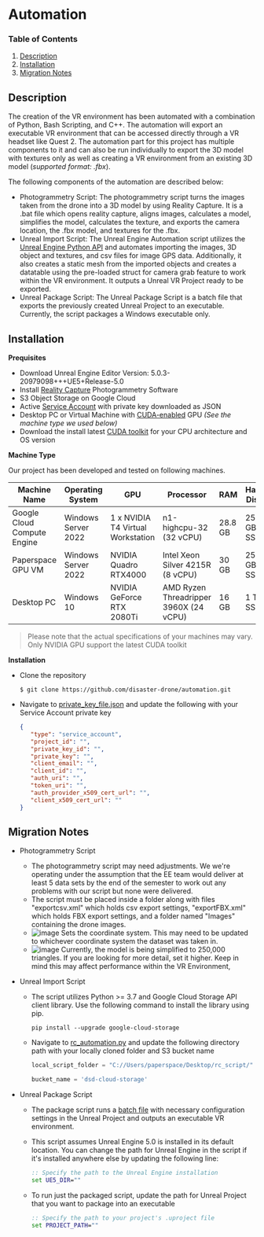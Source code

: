 # Automation

### Table of Contents
1. [Description](#Description)
3. [Installation](#Installation) 
5. [Migration Notes](#Migration-Notes)


## Description
The creation of the VR environment has been automated with a combination of Python, Bash Scripting, and C++. The automation will export an executable VR environment that can be accessed directly through a VR headset like Quest 2. The automation part for this project has multiple components to it and can also be run individually to export the 3D model with textures only as well as creating a VR environment from an existing 3D model (*supported format: .fbx*). 

The following components of the automation are described below:

* Photogrammetry Script: The photogrammetry script turns the images taken from the drone into a 3D model by using Reality Capture. It is a .bat file which opens reality capture, aligns images, calculates a model, simplifies the model, calculates the texture, and exports the camera location, the .fbx model, and textures for the .fbx.
* Unreal Import Script: The Unreal Engine Automation script utilizes the [Unreal Engine Python API](https://docs.unrealengine.com/4.27/en-US/PythonAPI/) and automates importing the images, 3D object and textures, and csv files for image GPS data. Additionally, it also creates a static mesh from the imported objects and creates a datatable using the pre-loaded struct for camera grab feature to work within the VR environment. It outputs a Unreal VR Project ready to be exported.
* Unreal Package Script: The Unreal Package Script is a batch file that exports the previously created Unreal Project to an executable. Currently, the script packages a Windows executable only. 

## Installation
**Prequisites**
- Download Unreal Engine Editor Version: 5.0.3-20979098+++UE5+Release-5.0
- Install [Reality Capture](https://www.capturingreality.com/) Photogrammetry Software
- S3 Object Storage on Google Cloud
- Active [Service Account](https://cloud.google.com/iam/docs/service-accounts-create) with private key downloaded as JSON
- Desktop PC or Virtual Machine with [CUDA-enabled](https://developer.nvidia.com/cuda-gpus) GPU *(See the machine type we used below)*
- Download the install latest [CUDA toolkit](https://developer.nvidia.com/cuda-downloads) for your CPU architecture and OS version

**Machine Type**

Our project has been developed and tested on following machines.


| Machine Name | Operating System | GPU | Processor | RAM | Hard Disk |
| --- | --- | --- | --- | --- | --- |
| Google Cloud Compute Engine | Windows Server 2022 | 1 x NVIDIA T4 Virtual Workstation | n1-highcpu-32 (32 vCPU) | 28.8 GB | 250 GB SSD |
| Paperspace GPU VM | Windows Server 2022 | NVIDIA Quadro RTX4000 | Intel Xeon Silver 4215R (8 vCPU) | 30 GB | 250 GB SSD |
| Desktop PC | Windows 10 | NVIDIA GeForce RTX 2080Ti | AMD Ryzen Threadripper 3960X (24 vCPU) | 16 GB | 1 TB SSD |

> Please note that the actual specifications of your machines may vary. Only NVIDIA GPU support the latest CUDA toolkit

**Installation**

- Clone the repository

   ```
   $ git clone https://github.com/disaster-drone/automation.git
   ```
- Navigate to [private_key_file.json](private_key_file.json) and update the following with your Service Account private key

   ``` JSON
   {
      "type": "service_account",
      "project_id": "",
      "private_key_id": "",
      "private_key": "",
      "client_email": "",
      "client_id": "",
      "auth_uri": "",
      "token_uri": "",
      "auth_provider_x509_cert_url": "",
      "client_x509_cert_url": ""
   }
   ```

## Migration Notes
* Photogrammetry Script
    * The photogrammetry script may need adjustments. We we're operating under the assumption that the EE team would deliver at least 5 data sets by the end of the semester to work out any problems with our script but none were delivered.
    * The script must be placed inside a folder along with files "exportcsv.xml" which holds csv export settings, "exportFBX.xml" which holds FBX export settings, and a folder named "Images" containing the drone images.
    * ![image](https://github.com/disaster-drone/automation/assets/94029910/6f1c4492-16df-4cc2-a35a-9083533e0b9d) Sets the coordinate system. This may need to be updated to whichever coordinate system the dataset was taken in.
    * ![image](https://github.com/disaster-drone/automation/assets/94029910/3cb0662b-d0ed-479d-91e2-47e7d3cfd1c0) Currently, the model is being simplified to 250,000 triangles. If you are looking for more detail, set it higher. Keep in mind this may affect performance within the VR Environment,

* Unreal Import Script
    * The script utilizes Python >= 3.7 and Google Cloud Storage API client library. Use the following command to install the library using pip. 
      
      ```
      pip install --upgrade google-cloud-storage
      ```
      
    * Navigate to [rc_automation.py](rc_automation.py) and update the following directory path with your locally cloned folder and S3 bucket name
      
      ``` Python
      local_script_folder = "C://Users/paperspace/Desktop/rc_script/"
      ```
      ``` Python
      bucket_name = 'dsd-cloud-storage'
      ```

* Unreal Package Script
    * The package script runs a [batch file](ue5packagescript.bat) with necessary configuration settings in the Unreal Project and outputs an executable VR environment.
    * This script assumes Unreal Engine 5.0 is installed in its default location. You can change the path for Unreal Engine in the script if it's installed anywhere else by updating the following line:
    
      ``` bat
      :: Specify the path to the Unreal Engine installation
      set UE5_DIR=""
      ```
    * To run just the packaged script, update the path for Unreal Project that you want to package into an executable
    
      ``` bat
      :: Specify the path to your project's .uproject file
      set PROJECT_PATH=""
